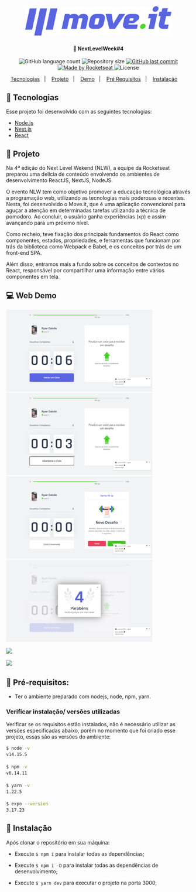 

<h1 align="center">
<img alt="Move.it" src="https://raw.githubusercontent.com/ryangalvaogp/moveit/gh-pages/public/logo-full.svg" width="400px">
</h1>


<h4 align="center">
  🚀 NextLevelWeek#4
</h4>

<p align="center">
  <img alt="GitHub language count" src="https://img.shields.io/github/languages/count/ryangalvaogp/moveit">

  <img alt="Repository size" src="https://img.shields.io/github/repo-size/ryangalvaogp/moveit">
  
  <a href="https://github.com/ryangalvaogp/moveit/commits/master">
    <img alt="GitHub last commit" src="https://img.shields.io/github/last-commit/ryangalvaogp/Be-the-Hero">
  </a>

  <a href="https://rocketseat.com.br">
    <img alt="Made by Rocketseat" src="https://img.shields.io/badge/made%20by-Rocketseat-purple">
  </a>
   

  <img alt="License" src="https://img.shields.io/badge/license-MIT-brightgreen">
</p>

<p align="center">
  <a href="#rocket-tecnologias">Tecnologias</a>&nbsp;&nbsp;&nbsp;|&nbsp;&nbsp;&nbsp;
  <a href="#octocat-projeto">Projeto</a>&nbsp;&nbsp;&nbsp;|&nbsp;&nbsp;&nbsp;
    <a href="#-web-demo">Demo</a>&nbsp;&nbsp;&nbsp;|&nbsp;&nbsp;&nbsp;
  <a href="#anger-pr%C3%A9-requisitos">Pré Requisitos</a>&nbsp;&nbsp;&nbsp;|&nbsp;&nbsp;&nbsp;
  <a href="#wrench-instala%C3%A7%C3%A3o">Instalação</a>&nbsp;&nbsp;&nbsp;&nbsp;&nbsp;&nbsp;
  
</p>


## 🚀 Tecnologias

Esse projeto foi desenvolvido com as seguintes tecnologias:

- [Node.js](https://nodejs.org/en/)
- [Next.js](https://nextjs.org/)
- [React](https://reactjs.org)


## 📄 Projeto
Na 4ª edição do Next Level Wekend (NLW), a equipe da Rocketseat preparou uma delícia de conteúdo envolvendo os ambientes de desenvolvimento ReactJS, NextJS, NodeJS.

O evento NLW tem como objetivo promover a educação tecnológica através a programação web, utilizando as tecnologias mais poderosas e recentes. Nesta, foi desenvolvido o Move.it, que é uma aplicação convencional para aguçar a atenção em determinadas tarefas utilizando a técnica de pomodoro. Ao concluir, o usuário ganha experiências (xp) e assim avançando para um próximo nível.

Como recheio, teve fixação dos principais fundamentos do React como componentes, estados, propriedades, e ferramentas que funcionam por trás da biblioteca como Webpack e Babel, e os conceitos por trás de um front-end SPA.

Além disso, entramos mais a fundo sobre os conceitos de contextos no React, responsável por compartilhar uma informação entre vários componentes em tela.
## 💻 Web Demo
<div>
   <img src="https://raw.githubusercontent.com/ryangalvaogp/moveit/gh-pages/demo/one.png" width="400px">
   <img src="https://raw.githubusercontent.com/ryangalvaogp/moveit/gh-pages/demo/two.png" width="400px">
   <img src="https://raw.githubusercontent.com/ryangalvaogp/moveit/gh-pages/demo/there.png" width="400px">
   <img src="https://raw.githubusercontent.com/ryangalvaogp/moveit/gh-pages/demo/four.png" width="400px">
   </div>

![]( width="400px")

![](/img/incidents.png)

## 💢 Pré-requisitos:
 - Ter o ambiente preparado com nodejs, node, npm, yarn.

### Verificar instalação/ versões utilizadas
Verificar se os requisitos estão instalados, não é necessário utilizar as versões especificadas abaixo, porém no momento que foi criado esse projeto, essas são as versões do ambiente:
```sh
$ node -v  
v14.15.5

$ npm -v   
v6.14.11

$ yarn -v   
1.22.5

$ expo --version
3.17.23
```

## 🔧 Instalação 

Após clonar o repositório em sua máquina:
- Execute ``` $ npm i ``` para instalar todas as dependências;

- Execute ``` $ npm i -D ``` para instalar todas as dependências de desenvolvimento;

- Execute ``` $ yarn dev ``` para executar o projeto na porta 3000;
